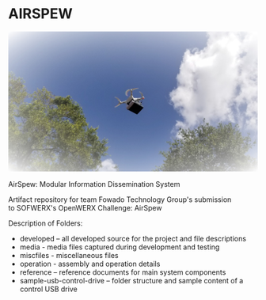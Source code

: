 # AIRSPEW

![FTG AirSpew Logo](/media/pictures/ftgairspew.jpg)

AirSpew: Modular Information Dissemination System

Artifact repository for team Fowado Technology Group's submission to SOFWERX's OpenWERX Challenge: AirSpew

Description of Folders:
* developed – all developed source for the project and file descriptions
* media - media files captured during development and testing
* miscfiles - miscellaneous files
* operation - assembly and operation details
* reference – reference documents for main system components
* sample-usb-control-drive  – folder structure and sample content of a control USB drive
